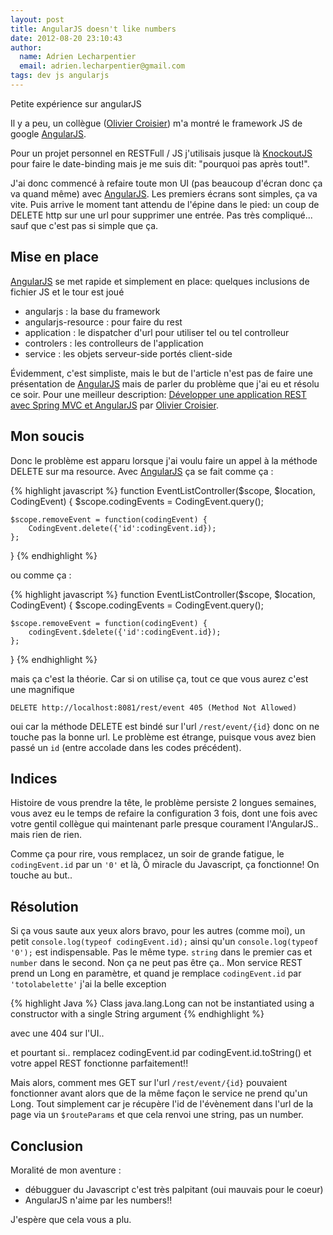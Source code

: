 ```yaml
---
layout: post
title: AngularJS doesn't like numbers
date: 2012-08-20 23:10:43
author:
  name: Adrien Lecharpentier
  email: adrien.lecharpentier@gmail.com
tags: dev js angularjs
---
```

Petite expérience sur angularJS

Il y a peu, un collègue ([Olivier Croisier])
m'a montré le framework JS de google [AngularJS].

Pour un projet personnel en RESTFull / JS j'utilisais jusque là [KnockoutJS](http://knockoutjs.com/)
pour faire le date-binding mais je me suis dit: "pourquoi pas après tout!".

J'ai donc commencé à refaire toute mon UI (pas beaucoup d'écran donc ça va
quand même) avec [AngularJS]. Les premiers écrans sont simples, ça va vite.
Puis arrive le moment tant attendu de l'épine dans le pied: un coup de
DELETE http sur une url pour supprimer une entrée. Pas très compliqué... sauf
que c'est pas si simple que ça.

## Mise en place
[AngularJS] se met rapide et simplement en place: quelques inclusions de
fichier JS et le tour est joué

 - angularjs : la base du framework
 - angularjs-resource : pour faire du rest
 - application : le dispatcher d'url pour utiliser tel ou tel controlleur
 - controlers : les controlleurs de l'application
 - service : les objets serveur-side portés client-side

Évidemment, c'est simpliste, mais le but de l'article n'est pas de faire une
présentation de [AngularJS] mais de parler du problème que j'ai eu et résolu
ce soir. Pour une meilleur description: [Développer une application REST avec
Spring MVC et AngularJS](http://thecodersbreakfast.net/index.php?post/2012/07/30/D%C3%A9velopper-une-application-REST-avec-Spring-MVC-Angular.js)
par [Olivier Croisier].

## Mon soucis
Donc le problème est apparu lorsque j'ai voulu faire un appel à la méthode
DELETE sur ma resource. Avec [AngularJS] ça se fait comme ça :

{% highlight javascript %}
function EventListController($scope, $location, CodingEvent) {
    $scope.codingEvents = CodingEvent.query();

    $scope.removeEvent = function(codingEvent) {
        CodingEvent.delete({'id':codingEvent.id});
    };
}
{% endhighlight %}

ou comme ça :

{% highlight javascript %}
function EventListController($scope, $location, CodingEvent) {
    $scope.codingEvents = CodingEvent.query();

    $scope.removeEvent = function(codingEvent) {
        codingEvent.$delete({'id':codingEvent.id});
    };
}
{% endhighlight %}

mais ça c'est la théorie. Car si on utilise ça, tout ce que vous aurez c'est
une magnifique

    DELETE http://localhost:8081/rest/event 405 (Method Not Allowed)

oui car la méthode DELETE est bindé sur l'url `/rest/event/{id}` donc on ne
touche pas la bonne url. Le problème est étrange, puisque vous avez bien
passé un `id` (entre accolade dans les codes précédent).

## Indices
Histoire de vous prendre la tête, le problème persiste 2 longues semaines,
vous avez eu le temps de refaire la configuration 3 fois, dont une fois avec
votre gentil collègue qui maintenant parle presque courament l'AngularJS.. mais
rien de rien.

Comme ça pour rire, vous remplacez, un soir de grande fatigue, le `codingEvent.id`
par un `'0'` et là, Ô miracle du Javascript, ça fonctionne! On touche au but..

## Résolution
Si ça vous saute aux yeux alors bravo, pour les autres (comme moi), un petit
`console.log(typeof codingEvent.id);` ainsi qu'un `console.log(typeof '0');`
est indispensable. Pas le même type. `string` dans le premier cas et `number`
dans le second. Non ça ne peut pas être ça.. Mon service REST prend un Long
en paramètre, et quand je remplace `codingEvent.id` par `'totolabelette'`
j'ai la belle exception

{% highlight Java %}
Class java.lang.Long can not be instantiated using a constructor with a single String argument
{% endhighlight %}

avec une 404 sur l'UI..

et pourtant si.. remplacez codingEvent.id par codingEvent.id.toString() et
votre appel REST fonctionne parfaitement!!

Mais alors, comment mes GET sur l'url `/rest/event/{id}` pouvaient fonctionner
avant alors que de la même façon le service ne prend qu'un Long. Tout
simplement car je récupère l'id de l'évènement dans l'url de la page via un
`$routeParams` et que cela renvoi une string, pas un number.

## Conclusion
Moralité de mon aventure :

 - débugguer du Javascript c'est très palpitant (oui mauvais pour le coeur)
 - AngularJS n'aime par les numbers!!

J'espère que cela vous a plu.

[Olivier Croisier]: http://twitter.com/OlivierCroisier
[AngularJS]: http://www.angularjs.org/
